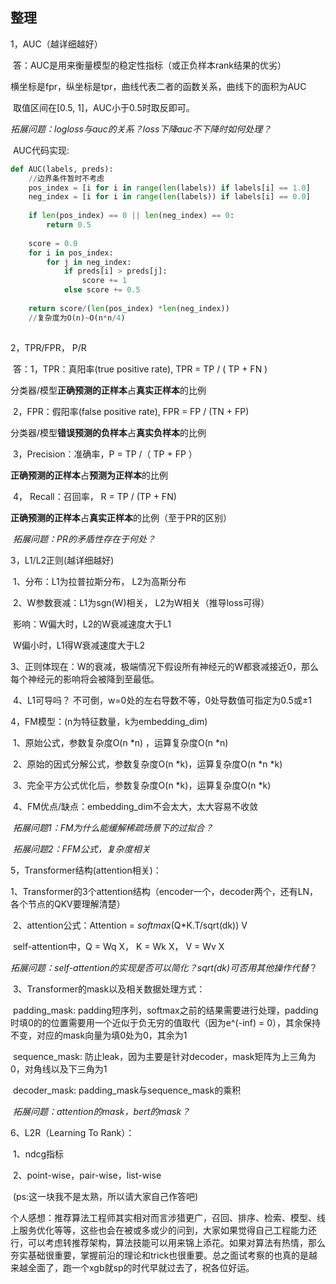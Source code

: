 ## 整理

1，AUC（越详细越好）

​	 答：AUC是用来衡量模型的稳定性指标（或正负样本rank结果的优劣）

​			横坐标是fpr，纵坐标是tpr，曲线代表二者的函数关系，曲线下的面积为AUC

​			取值区间在[0.5, 1]，AUC小于0.5时取反即可。

​	*拓展问题：logloss与auc的关系？loss下降auc不下降时如何处理？*

​	AUC代码实现:

```python
def AUC(labels, preds):
    //边界条件暂时不考虑
    pos_index = [i for i in range(len(labels)) if labels[i] == 1.0]
    neg_index = [i for i in range(len(labels)) if labels[i] == 0.0]
    
    if len(pos_index) == 0 || len(neg_index) == 0:
        return 0.5
    
    score = 0.0
    for i in pos_index:
        for j in neg_index:
            if preds[i] > preds[j]:
                score += 1
            else score += 0.5
        
    return score/(len(pos_index) *len(neg_index))
	//复杂度为O(n)~O(n*n/4)
    
```

2，TPR/FPR， P/R

​	 答：1，TPR：真阳率(true positive rate), TPR = TP /  ( TP + FN )

​					分类器/模型**正确预测的正样本**占**真实正样本**的比例

​			  2，FPR：假阳率(false positive rate), FPR = FP / (TN + FP)

​					分类器/模型**错误预测的负样本**占**真实负样本**的比例

​			  3，Precision：准确率，P = TP /（ TP + FP ）

​					 **正确预测的正样本**占**预测为正样本**的比例

​			  4， Recall：召回率， R = TP /  (TP + FN)

​					**正确预测的正样本**占**真实正样本**的比例（至于PR的区别）

​			*拓展问题：PR的矛盾性存在于何处？*

3，L1/L2正则(越详细越好)

​			 1、分布：L1为拉普拉斯分布， L2为高斯分布

​			 2、W参数衰减：L1为sgn(W)相关， L2为W相关（推导loss可得）

​					影响：W偏大时，L2的W衰减速度大于L1

​								W偏小时，L1得W衰减速度大于L2

​			 3、正则体现在：W的衰减，极端情况下假设所有神经元的W都衰减接近0，那么每个神经元的影响将会被降到至最低。

​			 4、L1可导吗？ 不可倒，w=0处的左右导数不等，0处导数值可指定为0.5或±1

4，FM模型：(n为特征数量，k为embedding_dim)

​			1、原始公式，参数复杂度O(n *n) ，运算复杂度O(n *n)

​			2、原始的因式分解公式，参数复杂度O(n *k)，运算复杂度O(n *n *k)

​			3、完全平方公式优化后，参数复杂度O(n *k)，运算复杂度O(n *k)

​			4、FM优点/缺点：embedding_dim不会太大，太大容易不收敛

​			*拓展问题1：FM为什么能缓解稀疏场景下的过拟合？*

​			*拓展问题2：FFM公式，复杂度相关*

5，Transformer结构(attention相关)：

​			1、Transformer的3个attention结构（encoder一个，decoder两个，还有LN，各个节点的QKV要理解清楚）

​			2、attention公式：Attention = *softmax*(Q*K.T/sqrt(dk)) V

​				 self-attention中，Q = Wq X， K = Wk X， V = Wv X

​				 *拓展问题：self-attention的实现是否可以简化？sqrt(dk)可否用其他操作代替*？

​			3、Transformer的mask以及相关数据处理方式：

​				  padding_mask: padding短序列，softmax之前的结果需要进行处理，padding时填0的的位置需要用一个近似于负无穷的值取代（因为e^(-inf) = 0），其余保持不变，对应的mask向量为填0处为0，其余为1

​				  sequence_mask: 防止leak，因为主要是针对decoder，mask矩阵为上三角为0，对角线以及下三角为1

​					decoder_mask:  padding_mask与sequence_mask的乘积

​					*拓展问题：attention的mask，bert的mask？*

6、L2R（Learning To Rank）：

​					1、ndcg指标

​					2、point-wise，pair-wise，list-wise

​					(ps:这一块我不是太熟，所以请大家自己作答吧)

个人感想：推荐算法工程师其实相对而言涉猎更广，召回、排序、检索、模型、线上服务优化等等，这些也会在被或多或少的问到，大家如果觉得自己工程能力还行，可以考虑转推荐架构，算法技能可以用来锦上添花。如果对算法有热情，那么夯实基础很重要，掌握前沿的理论和trick也很重要。总之面试考察的也真的是越来越全面了，跑一个xgb就sp的时代早就过去了，祝各位好运。

​				 

